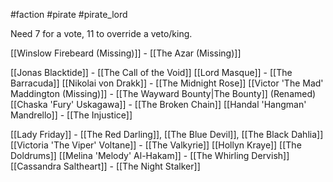 #faction #pirate #pirate_lord

Need 7 for a vote, 11 to override a veto/king.

[[Winslow Firebeard (Missing)]] - [[The Azar (Missing)]]

[[Jonas Blacktide]] - [[The Call of the Void]]
[[Lord Masque]] - [[The Barracuda]]
[[Nikolai von Drakk]] - [[The Midnight Rose]]
[[Victor 'The Mad' Maddington (Missing)]] - [[The Wayward Bounty|The Bounty]] (Renamed)
[[Chaska 'Fury' Uskagawa]] - [[The Broken Chain]] 
[[Handal 'Hangman' Mandrello]] - [[The Injustice]]

[[Lady Friday]] - [[The Red Darling]], [[The Blue Devil]], [[The Black Dahlia]]
[[Victoria 'The Viper' Voltane]] - [[The Valkyrie]]
[[Hollyn Kraye]] [[The Doldrums]]
[[Melina 'Melody' Al-Hakam]] - [[The Whirling Dervish]]
[[Cassandra Saltheart]] - [[The Night Stalker]]





